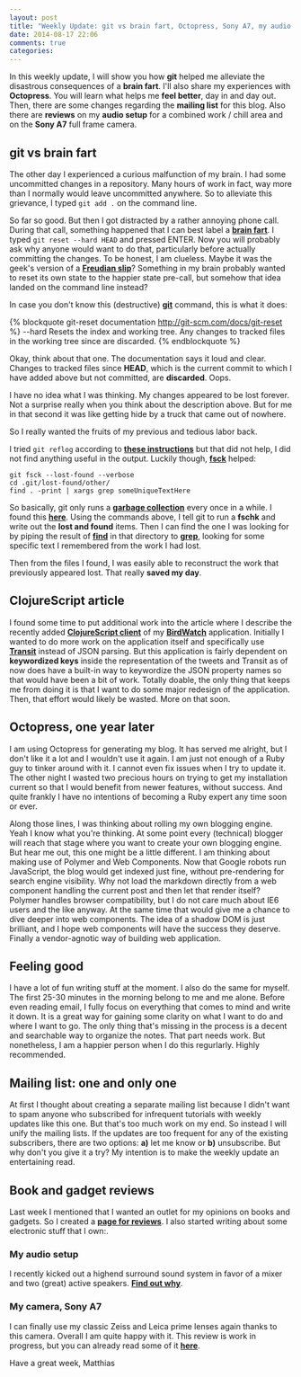 ```yaml
---
layout: post
title: "Weekly Update: git vs brain fart, Octopress, Sony A7, my audio setup"
date: 2014-08-17 22:06
comments: true
categories: 
---
```

In this weekly update, I will show you how **git** helped me alleviate the disastrous consequences of a **brain fart**. I'll also share my experiences with **Octopress**. You will learn what helps me **feel better**, day in and day out. Then, there are some changes regarding the **mailing list** for this blog. Also there are **reviews** on my **audio setup** for a combined work / chill area and on the **Sony A7** full frame camera.

<!-- more -->

## git vs brain fart
The other day I experienced a curious malfunction of my brain. I had some uncommitted changes in a repository. Many hours of work in fact, way more than I normally would leave uncommitted anywhere. So to alleviate this grievance, I typed ````git add .```` on the command line.

So far so good. But then I got distracted by a rather annoying phone call. During that call, something happened that I can best label a **[brain fart](http://en.wikipedia.org/wiki/Brain_fart)**. I typed ````git reset --hard HEAD```` and pressed ENTER. Now you will probably ask why anyone would want to do that, particularly before actually committing the changes. To be honest, I am clueless. Maybe it was the geek's version of a **[Freudian slip](http://en.wikipedia.org/wiki/Freudian_slip)**? Something in my brain probably wanted to reset its own state to the happier state pre-call, but somehow that idea landed on the command line instead?

In case you don't know this (destructive) **[git](http://git-scm.com/)** command, this is what it does:

{% blockquote git-reset documentation http://git-scm.com/docs/git-reset %}
--hard
Resets the index and working tree. Any changes to tracked files in the working tree since <commit> are discarded.
{% endblockquote %}

Okay, think about that one. The documentation says it loud and clear. Changes to tracked files since **HEAD**, which is the current commit to which I have added above but not committed, are **discarded**. Oops.

I have no idea what I was thinking. My changes appeared to be lost forever. Not a surprise really when you think about the description above. But for me in that second it was like getting hide by a truck that came out of nowhere.

So I really wanted the fruits of my previous and tedious labor back.

I tried ````git reflog```` according to **[these instructions](http://stackoverflow.com/questions/5788037/recover-from-git-reset-hard)** but that did not help, I did not find anything useful in the output. Luckily though, **[fsck](http://git-scm.com/docs/git-fsck)** helped:

    git fsck --lost-found --verbose
    cd .git/lost-found/other/
    find . -print | xargs grep someUniqueTextHere

So basically, git only runs a **[garbage collection](http://de.wikipedia.org/wiki/Garbage_Collection)** every once in a while. I found this **[here](http://gitready.com/advanced/2009/01/17/restoring-lost-commits.html)**. Using the commands above, I tell git to run a **fschk** and write out the **lost and found** items. Then I can find the one I was looking for by piping the result of **[find](http://en.wikipedia.org/wiki/Find)** in that directory to **[grep](http://en.wikipedia.org/wiki/Grep)**, looking for some specific text I remembered from the work I had lost. 

Then from the files I found, I was easily able to reconstruct the work that previously appeared lost. That really **saved my day**.

## ClojureScript article
I found some time to put additional work into the article where I describe the recently added **[ClojureScript client](http://matthiasnehlsen.com/blog/2014/07/24/birdwatch-cljs-om/)** of my **[BirdWatch](http://birdwatch.matthiasnehlsen.com)** application. Initially I wanted to do more work on the application itself and specifically use **[Transit](https://github.com/cognitect/transit-format)** instead of JSON parsing. But this application is fairly dependent on **keywordized keys** inside the representation of the tweets and Transit as of now does have a built-in way to keywordize the JSON property names so that would have been a bit of work. Totally doable, the only thing that keeps me from doing it is that I want to do some major redesign of the application. Then, that effort would likely be wasted. More on that soon.

## Octopress, one year later
I am using Octopress for generating my blog. It has served me alright, but I don't like it a lot and I wouldn't use it again.  I am just not enough of a Ruby guy to tinker around with it. I cannot even fix issues when I try to update it. The other night I wasted two precious hours on trying to get my installation current so that I would benefit from newer features, without success. And quite frankly I have no intentions of becoming a Ruby expert any time soon or ever. 

Along those lines, I was thinking about rolling my own blogging engine. Yeah I know what you're thinking. At some point every (technical) blogger will reach that stage where you want to create your own blogging engine. But hear me out, this one might be a little different. I am thinking about making use of Polymer and Web Components. Now that Google robots run JavaScript, the blog would get indexed just fine, without pre-rendering for search engine visibility. Why not load the markdown directly from a web component handling the current post and then let that render itself? Polymer handles browser compatibility, but I do not care much about IE6 users and the like anyway. At the same time that would give me a chance to dive deeper into web components. The idea of a shadow DOM is just brilliant, and I hope web components will have the success they deserve. Finally a vendor-agnotic way of building web application.

## Feeling good
I have a lot of fun writing stuff at the moment. I also do the same for myself. The first 25-30 minutes in the morning belong to me and me alone. Before even reading email, I fully focus on everything that comes to mind and write it down. It is a great way for gaining some clarity on what I want to do and where I want to go. The only thing that's missing in the process is a decent and searchable way to organize the notes. That part needs work. But nonetheless, I am a happier person when I do this regurlarly. Highly recommended.

## Mailing list: one and only one
At first I thought about creating a separate mailing list because I didn't want to spam anyone who subscribed for infrequent tutorials with weekly updates like this one. But that's too much work on my end. So instead I will unify the mailing lists. If the updates are too frequent for any of the existing subscribers, there are two options: **a)** let me know or **b)** unsubscribe. But why don't you give it a try? My intention is to make the weekly update an entertaining read.

## Book and gadget reviews
Last week I mentioned that I wanted an outlet for my opinions on books and gadgets. So I created a **[page for reviews](/reviews)**. I also started writing about some electronic stuff that I own:.

### My audio setup
I recently kicked out a highend surround sound system in favor of a mixer and two (great) active speakers. **[Find out why](/reviews/xenyx-x1222usb)**.

### My camera, Sony A7
I can finally use my classic Zeiss and Leica prime lenses again thanks to this camera. Overall I am quite happy with it. This review is work in progress, but you can already read some of it **[here](/reviews/sony-a7)**.

Have a great week,
Matthias